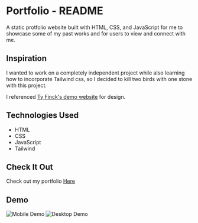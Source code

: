 # Portfolio - README
A static protfolio website built with HTML, CSS, and JavaScript for me to showcase some of my past works and for users to view and connect with me.

## Inspiration
I wanted to work on a completely independent project while also learning how to incorporate Tailwind css, so I decided to kill two birds with one stone with this project.

I referenced [Ty Finck's demo website](https://demos.tyfromtheinternet.com/portfolio/) for design.

## Technologies Used
- HTML
- CSS
- JavaScript
- Tailwind

## Check It Out
Check out my portfolio [Here](https://anthonyvngo.github.io/Indie-Portfolio-Project/)

## Demo
![Mobile Demo](images/portfolio_mobile_demo.gif)
![Desktop Demo](images/portfolio_desktop_demo.gif)
